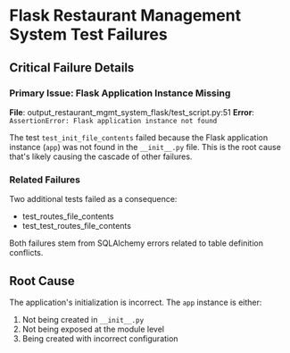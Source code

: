 # Flask Restaurant Management System Test Failures


## Critical Failure Details

### Primary Issue: Flask Application Instance Missing
**File**: output_restaurant_mgmt_system_flask/test_script.py:51
**Error**: `AssertionError: Flask application instance not found`

The test `test_init_file_contents` failed because the Flask application instance (`app`) was not found in the `__init__.py` file. This is the root cause that's likely causing the cascade of other failures.

### Related Failures
Two additional tests failed as a consequence:
- test_routes_file_contents
- test_test_routes_file_contents

Both failures stem from SQLAlchemy errors related to table definition conflicts.

## Root Cause
The application's initialization is incorrect. The `app` instance is either:
1. Not being created in `__init__.py`
2. Not being exposed at the module level
3. Being created with incorrect configuration

